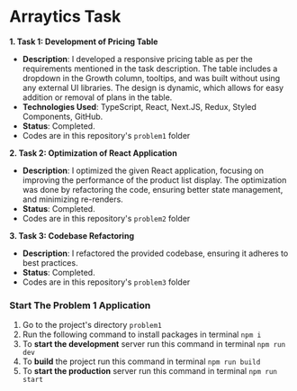 # Arraytics Task

**1. Task 1: Development of Pricing Table**

* **Description**: I developed a responsive pricing table as per the requirements mentioned in the task description. The table includes a dropdown in the Growth column, tooltips, and was built without using any external UI libraries. The design is dynamic, which allows for easy addition or removal of plans in the table.
* **Technologies Used**: TypeScript, React, Next.JS, Redux, Styled Components, GitHub.
* **Status**: Completed.
* Codes are in this repository's `problem1` folder

**2. Task 2: Optimization of React Application**

* **Description**: I optimized the given React application, focusing on improving the performance of the product list display. The optimization was done by refactoring the code, ensuring better state management, and minimizing re-renders.
* **Status**: Completed.
* Codes are in this repository's `problem2` folder

**3. Task 3: Codebase Refactoring**

* **Description**: I refactored the provided codebase, ensuring it adheres to best practices.
* **Status**: Completed.
* Codes are in this repository's `problem3` folder

### Start The Problem 1 Application

1. Go to the project's directory `problem1`
2. Run the following command to install packages in terminal `npm i`
3. To **start the development** server run this command in terminal `npm run dev`
4. To **build** the project run this command in terminal `npm run build`
5. To **start the production** server run this command in terminal `npm run start`
